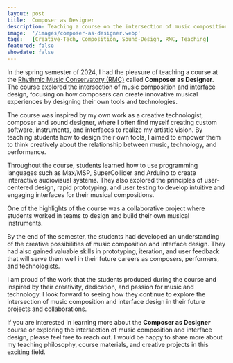 ```yaml
---
layout: post
title:  Composer as Designer
description: Teaching a course on the intersection of music composition and interface-design at the Rhythmic Music Conservatory
image:  '/images/composer-as-designer.webp'
tags:   [Creative-Tech, Composition, Sound-Design, RMC, Teaching]
featured: false
showdate: false
---
```


In the spring semester of 2024, I had the pleasure of teaching a course at the [Rhythmic Music Conservatory (RMC)](https://rmc.dk/) called **Composer as Designer**. The course explored the intersection of music composition and interface design, focusing on how composers can create innovative musical experiences by designing their own tools and technologies.

The course was inspired by my own work as a creative technologist, composer and sound designer, where I often find myself creating custom software, instruments, and interfaces to realize my artistic vision. By teaching students how to design their own tools, I aimed to empower them to think creatively about the relationship between music, technology, and performance.

Throughout the course, students learned how to use programming languages such as Max/MSP, SuperCollider and Arduino to create interactive audiovisual systems. They also explored the principles of user-centered design, rapid prototyping, and user testing to develop intuitive and engaging interfaces for their musical compositions.

One of the highlights of the course was a collaborative project where students worked in teams to design and build their own musical instruments. 

By the end of the semester, the students had developed an understanding of the creative possibilities of music composition and interface design. They had also gained valuable skills in prototyping, iteration, and user feedback that will serve them well in their future careers as composers, performers, and technologists.

I am proud of the work that the students produced during the course and inspired by their creativity, dedication, and passion for music and technology. I look forward to seeing how they continue to explore the intersection of music composition and interface design in their future projects and collaborations.

If you are interested in learning more about the **Composer as Designer** course or exploring the intersection of music composition and interface design, please feel free to reach out. I would be happy to share more about my teaching philosophy, course materials, and creative projects in this exciting field. 


